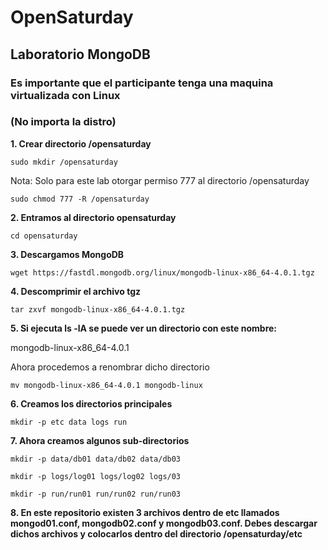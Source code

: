 # OpenSaturday
## Laboratorio MongoDB
### Es importante que el participante tenga una maquina virtualizada con Linux 
### (No importa la distro)


**1. Crear directorio /opensaturday**

```sudo mkdir /opensaturday```

Nota: Solo para este lab otorgar permiso 777 al directorio /opensaturday

```sudo chmod 777 -R /opensaturday```


**2. Entramos al directorio opensaturday**

```cd opensaturday```


**3. Descargamos MongoDB**

```wget https://fastdl.mongodb.org/linux/mongodb-linux-x86_64-4.0.1.tgz```


**4. Descomprimir el archivo tgz**

```tar zxvf mongodb-linux-x86_64-4.0.1.tgz```


**5. Si ejecuta ls -lA se puede ver un directorio con este nombre:**

mongodb-linux-x86_64-4.0.1

Ahora procedemos a renombrar dicho directorio

```mv mongodb-linux-x86_64-4.0.1 mongodb-linux```


**6. Creamos los directorios principales**

```mkdir -p etc data logs run```


**7. Ahora creamos algunos sub-directorios**

```mkdir -p data/db01 data/db02 data/db03```

```mkdir -p logs/log01 logs/log02 logs/03```

```mkdir -p run/run01 run/run02 run/run03```


**8. En este repositorio existen 3 archivos dentro de etc llamados mongod01.conf, mongodb02.conf y mongodb03.conf. Debes descargar dichos archivos y colocarlos dentro del directorio /opensaturday/etc**



